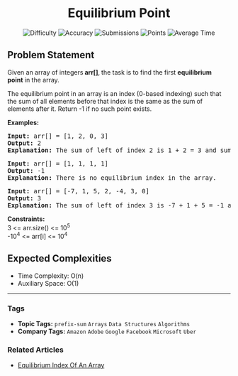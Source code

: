 <h1 align="center">Equilibrium Point</h1>

<p align="center">
  <img alt="Difficulty" title="Difficulty" src="https://custom-icon-badges.demolab.com/badge/Difficulty: Easy-1F222E?style=for-the-badge&logoColor=white&logo=fire"/>
  <img alt="Accuracy" title="Accuracy" src="https://custom-icon-badges.demolab.com/badge/Accuracy: 28.13%25-1F222E?style=for-the-badge&logoColor=white&logo=target"/>
  <img alt="Submissions" title="Submissions" src="https://custom-icon-badges.demolab.com/badge/Submissions: 651K+-1F222E?style=for-the-badge&logoColor=white&logo=repo"/>
  <img alt="Points" title="Points" src="https://custom-icon-badges.demolab.com/badge/Points: 2-1F222E?style=for-the-badge&logoColor=white&logo=award"/>
  <img alt="Average Time" title="Average Time" src="https://custom-icon-badges.demolab.com/badge/Average%20Time: 15m-1F222E?style=for-the-badge&logoColor=white&logo=clock"/>
</p>

## Problem Statement

Given an array of integers<b> arr[]</b>,<b> </b>the task is to find the first <b>equilibrium point</b> in the array.

The equilibrium point in an array is an index (0-based indexing) such that the sum of all elements before<b> </b>that index is the same as the sum<b> </b>of elements after<b> </b>it. Return -1 if no such point exists. 

<b>Examples:</b>

<pre><b>Input: </b>arr[] = [1, 2, 0, 3]<br><b>Output: </b>2<b> 
Explanation: </b>The sum of left of index 2 is 1 + 2 = 3 and sum on right of index 2 is 3.</pre>

<pre><b>Input: </b>arr[] = [1, 1, 1, 1]<br><b>Output: </b>-1<b>
Explanation: </b>There is no equilibrium index in the array.<br></pre>

<pre><b>Input: </b>arr[] = [-7, 1, 5, 2, -4, 3, 0]<br><b>Output: </b>3<b>
Explanation: </b>The sum of left of index 3 is -7 + 1 + 5 = -1 and sum on right of index 3 is -4 + 3 + 0 = -1.</pre>

<b>Constraints:</b><br>3 <= arr.size() <= 10<sup>5</sup><br>-10<sup>4</sup> <= arr[i] <= 10<sup>4</sup>

## Expected Complexities
- Time Complexity: O(n)
- Auxiliary Space: O(1)

<hr>

### Tags
- **Topic Tags:** `prefix-sum` `Arrays` `Data Structures` `Algorithms`
- **Company Tags:** `Amazon` `Adobe` `Google` `Facebook` `Microsoft` `Uber`

### Related Articles
- [Equilibrium Index Of An Array](https://www.geeksforgeeks.org/equilibrium-index-of-an-array/)
